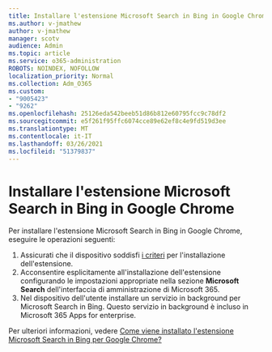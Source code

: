 ```yaml
---
title: Installare l'estensione Microsoft Search in Bing in Google Chrome
ms.author: v-jmathew
author: v-jmathew
manager: scotv
audience: Admin
ms.topic: article
ms.service: o365-administration
ROBOTS: NOINDEX, NOFOLLOW
localization_priority: Normal
ms.collection: Adm_O365
ms.custom:
- "9005423"
- "9262"
ms.openlocfilehash: 25126eda542beeb51d86b812e60795fcc9c78df2
ms.sourcegitcommit: e5f261f95ffc6074cce89e62ef8c4e9fd519d3ee
ms.translationtype: MT
ms.contentlocale: it-IT
ms.lasthandoff: 03/26/2021
ms.locfileid: "51379837"
---
```

# <a name="install-the-microsoft-search-in-bing-extension-in-google-chrome"></a>Installare l'estensione Microsoft Search in Bing in Google Chrome

Per installare l'estensione Microsoft Search in Bing in Google Chrome, eseguire le operazioni seguenti:

1. Assicurati che il dispositivo soddisfi [i criteri](https://go.microsoft.com/fwlink/?linkid=2152236) per l'installazione dell'estensione.
2. Acconsentire esplicitamente all'installazione dell'estensione configurando le impostazioni appropriate nella sezione **Microsoft Search** dell'interfaccia di amministrazione di Microsoft 365.
3. Nel dispositivo dell'utente installare un servizio in background per Microsoft Search in Bing. Questo servizio in background è incluso in Microsoft 365 Apps for enterprise.

Per ulteriori informazioni, vedere [Come viene installato l'estensione Microsoft Search in Bing per Google Chrome?](https://go.microsoft.com/fwlink/?linkid=2150992)
